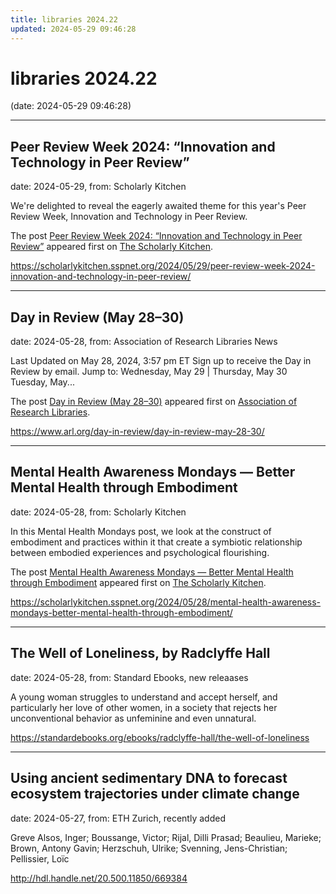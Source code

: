 ```yaml
---
title: libraries 2024.22
updated: 2024-05-29 09:46:28
---
```


# libraries 2024.22

(date: 2024-05-29 09:46:28)

---

## Peer Review Week 2024: “Innovation and Technology in Peer Review”

date: 2024-05-29, from: Scholarly Kitchen

<p>We're delighted to reveal the eagerly awaited theme for this year's Peer Review Week, Innovation and Technology in Peer Review.</p>
<p>The post <a href="https://scholarlykitchen.sspnet.org/2024/05/29/peer-review-week-2024-innovation-and-technology-in-peer-review/">Peer Review Week 2024: &#8220;Innovation and Technology in Peer Review&#8221;</a> appeared first on <a href="https://scholarlykitchen.sspnet.org">The Scholarly Kitchen</a>.</p>
 

<https://scholarlykitchen.sspnet.org/2024/05/29/peer-review-week-2024-innovation-and-technology-in-peer-review/>

---

## Day in Review (May 28–30)

date: 2024-05-28, from: Association of Research Libraries News

<p>Last Updated on May 28, 2024, 3:57 pm ET Sign up to receive the Day in Review by email. Jump to: Wednesday, May 29 &#124; Thursday, May 30 Tuesday, May...</p>
<p>The post <a href="https://www.arl.org/day-in-review/day-in-review-may-28-30/">Day in Review (May 28–30)</a> appeared first on <a href="https://www.arl.org">Association of Research Libraries</a>.</p>
 

<https://www.arl.org/day-in-review/day-in-review-may-28-30/>

---

## Mental Health Awareness Mondays — Better Mental Health through Embodiment

date: 2024-05-28, from: Scholarly Kitchen

<p>In this Mental Health Mondays post, we look at the construct of embodiment and practices within it that create a symbiotic relationship between embodied experiences and psychological flourishing. </p>
<p>The post <a href="https://scholarlykitchen.sspnet.org/2024/05/28/mental-health-awareness-mondays-better-mental-health-through-embodiment/">Mental Health Awareness Mondays &#8212; Better Mental Health through Embodiment</a> appeared first on <a href="https://scholarlykitchen.sspnet.org">The Scholarly Kitchen</a>.</p>
 

<https://scholarlykitchen.sspnet.org/2024/05/28/mental-health-awareness-mondays-better-mental-health-through-embodiment/>

---

## The Well of Loneliness, by Radclyffe Hall

date: 2024-05-28, from: Standard Ebooks, new releaases

A young woman struggles to understand and accept herself, and particularly her love of other women, in a society that rejects her unconventional behavior as unfeminine and even unnatural. 

<https://standardebooks.org/ebooks/radclyffe-hall/the-well-of-loneliness>

---

## Using ancient sedimentary DNA to forecast ecosystem trajectories under climate change

date: 2024-05-27, from: ETH Zurich, recently added

Greve Alsos, Inger; Boussange, Victor; Rijal, Dilli Prasad; Beaulieu, Marieke; Brown, Antony Gavin; Herzschuh, Ulrike; Svenning, Jens-Christian; Pellissier, Loïc 

<http://hdl.handle.net/20.500.11850/669384>

